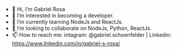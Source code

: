 - 👋 Hi, I’m Gabriel Rosa
- 👀 I’m interested in becoming a developer.
- 🌱 I’m currently learning NodeJs and ReactJs.
- 💞️ I’m looking to collaborate on NodeJs, Python, ReactJs.
- 📫 How to reach me: intagram: @gabriel.schoenfelder | Linkedin: https://www.linkedin.com/in/gabriel-s-rosa/
